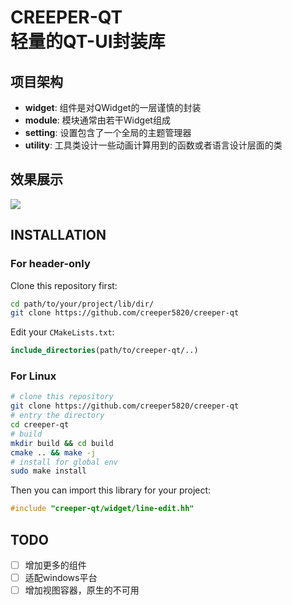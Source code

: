 # CREEPER-QT<br>轻量的QT-UI封装库

## 项目架构
- **widget**: 组件是对QWidget的一层谨慎的封装
- **module**: 模块通常由若干Widget组成
- **setting**: 设置包含了一个全局的主题管理器
- **utility**: 工具类设计一些动画计算用到的函数或者语言设计层面的类

## 效果展示
![](https://raw.githubusercontent.com/creeper5820/creeper-qt/refs/heads/main/doc/example-widgets.png)

## INSTALLATION
### For header-only
Clone this repository first:
```bash
cd path/to/your/project/lib/dir/
git clone https://github.com/creeper5820/creeper-qt
```
Edit your `CMakeLists.txt`:
```cmake
include_directories(path/to/creeper-qt/..)

```

### For Linux
```bash
# clone this repository
git clone https://github.com/creeper5820/creeper-qt
# entry the directory
cd creeper-qt
# build
mkdir build && cd build
cmake .. && make -j
# install for global env
sudo make install
```

Then you can import this library for your project:
```cpp
#include "creeper-qt/widget/line-edit.hh"
```

## TODO
- [ ] 增加更多的组件
- [ ] 适配windows平台
- [ ] 增加视图容器，原生的不可用